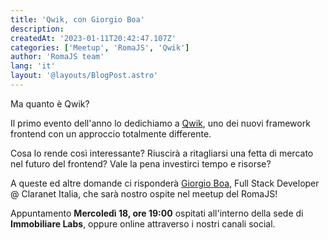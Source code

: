 ```yaml
---
title: 'Qwik, con Giorgio Boa'
description:
createdAt: '2023-01-11T20:42:47.107Z'
categories: ['Meetup', 'RomaJS', 'Qwik']
author: 'RomaJS team'
lang: 'it'
layout: '@layouts/BlogPost.astro'
---
```


Ma quanto è Qwik?

Il primo evento dell'anno lo dedichiamo a [Qwik](https://qwik.builder.io), uno dei nuovi framework frontend con un approccio totalmente differente.

Cosa lo rende così interessante? Riuscirà a ritagliarsi una fetta di mercato nel futuro del frontend?
Vale la pena investirci tempo e risorse?

A queste ed altre domande ci risponderà [Giorgio Boa](https://it.linkedin.com/in/giorgio-boa), Full Stack Developer @ Claranet Italia, che sarà nostro ospite nel meetup del RomaJS!

Appuntamento **Mercoledì 18, ore 19:00** ospitati all'interno della sede di **Immobiliare Labs**, oppure online attraverso i nostri canali social.
